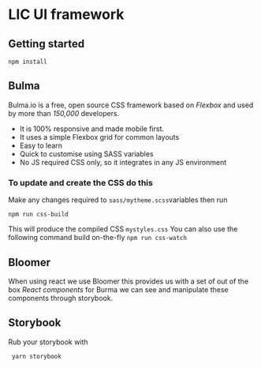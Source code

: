# LIC UI framework
## Getting started
`npm install`

## Bulma
Bulma.io is a free, open source CSS framework based on *Flexbox* and used by more than *150,000* developers.

* It is 100% responsive and made mobile first.
* It uses a simple Flexbox grid for common layouts
* Easy to learn
* Quick to customise using SASS variables
* No JS required CSS only, so it integrates in any JS environment

### To update and create the CSS do this
Make any changes required to `sass/mytheme.scss`variables then run

`npm run css-build`

This will produce the compiled CSS `mystyles.css`
You can also use  the following command build on-the-fly
`npm run css-watch`

## Bloomer 
When using react we use Bloomer this provides us with a set of out of the box *React components* for  Burma we can see and manipulate these components through storybook.

## Storybook

Rub your storybook with 

` yarn storybook`